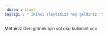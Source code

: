 ```yaml
---
 düzen : slayt 
başlığı : " İkinci slaytımıza hoş geldiniz! "
---
```

Metniniz 
Geri gitmek için sol oku kullanın!
ccc
